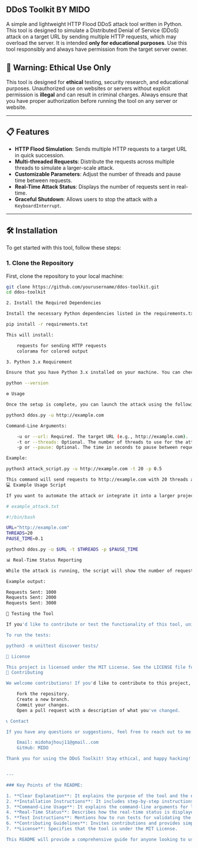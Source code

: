 ## DDoS Toolkit BY MIDO

A simple and lightweight HTTP Flood DDoS attack tool written in Python. This tool is designed to simulate a Distributed Denial of Service (DDoS) attack on a target URL by sending multiple HTTP requests, which may overload the server. It is intended **only for educational purposes**. Use this tool responsibly and always have permission from the target server owner.

## 🚨 **Warning: Ethical Use Only**
This tool is designed for **ethical** testing, security research, and educational purposes. Unauthorized use on websites or servers without explicit permission is **illegal** and can result in criminal charges. Always ensure that you have proper authorization before running the tool on any server or website.

---

## 📋 Features

- **HTTP Flood Simulation**: Sends multiple HTTP requests to a target URL in quick succession.
- **Multi-threaded Requests**: Distribute the requests across multiple threads to simulate a larger-scale attack.
- **Customizable Parameters**: Adjust the number of threads and pause time between requests.
- **Real-Time Attack Status**: Displays the number of requests sent in real-time.
- **Graceful Shutdown**: Allows users to stop the attack with a `KeyboardInterrupt`.

---

## 🛠️ Installation

To get started with this tool, follow these steps:

### 1. Clone the Repository

First, clone the repository to your local machine:

```bash
git clone https://github.com/yourusername/ddos-toolkit.git
cd ddos-toolkit

2. Install the Required Dependencies

Install the necessary Python dependencies listed in the requirements.txt file:

pip install -r requirements.txt

This will install:

    requests for sending HTTP requests
    colorama for colored output

3. Python 3.x Requirement

Ensure that you have Python 3.x installed on your machine. You can check the version with:

python --version

⚙️ Usage

Once the setup is complete, you can launch the attack using the following command:

python3 ddos.py -u http://example.com 

Command-Line Arguments:

    -u or --url: Required. The target URL (e.g., http://example.com).
    -t or --threads: Optional. The number of threads to use for the attack. Default is 10.
    -p or --pause: Optional. The time in seconds to pause between requests. Default is 0.1 seconds.

Example:

python3 attack_script.py -u http://example.com -t 20 -p 0.5

This command will send requests to http://example.com with 20 threads and a 0.5-second pause between each request.
💻 Example Usage Script

If you want to automate the attack or integrate it into a larger project, you can use the following example shell script to run the attack:

# example_attack.txt

#!/bin/bash

URL="http://example.com"
THREADS=20
PAUSE_TIME=0.1

python3 ddos.py -u $URL -t $THREADS -p $PAUSE_TIME

📊 Real-Time Status Reporting

While the attack is running, the script will show the number of requests sent in real-time. The status will be updated every second and displayed on the console.

Example output:

Requests Sent: 1000
Requests Sent: 2000
Requests Sent: 3000

🧪 Testing the Tool

If you'd like to contribute or test the functionality of this tool, unit tests are available for certain functions like the attack process and utility methods. You can find these tests in the tests/ directory.

To run the tests:

python3 -m unittest discover tests/

📄 License

This project is licensed under the MIT License. See the LICENSE file for details.
🤝 Contributing

We welcome contributions! If you'd like to contribute to this project, feel free to open an issue or a pull request. Make sure to follow the guidelines below:

    Fork the repository.
    Create a new branch.
    Commit your changes.
    Open a pull request with a description of what you've changed.

📞 Contact

If you have any questions or suggestions, feel free to reach out to me:

    Email: midohajhouj11@gmail..com
    GitHub: MIDO

Thank you for using the DDoS Toolkit! Stay ethical, and happy hacking! 💻🎉


---

### Key Points of the README:

1. **Clear Explanation**: It explains the purpose of the tool and the ethical usage warnings.
2. **Installation Instructions**: It includes step-by-step instructions to set up the project locally.
3. **Command-Line Usage**: It explains the command-line arguments for launching the attack.
4. **Real-Time Status**: Describes how the real-time status is displayed during the attack.
5. **Test Instructions**: Mentions how to run tests for validating the tool’s functions.
6. **Contributing Guidelines**: Invites contributions and provides simple guidelines.
7. **License**: Specifies that the tool is under the MIT License.

This README will provide a comprehensive guide for anyone looking to use or contribute to the project.

